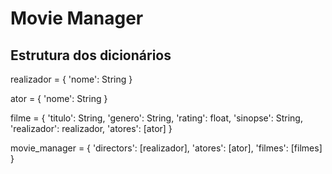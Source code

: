 # Movie Manager

## Estrutura dos dicionários
realizador = {
    'nome': String
}

ator = {
    'nome': String
}

filme = {
    'titulo': String,
    'genero': String,
    'rating': float,
    'sinopse': String,
    'realizador': realizador,
    'atores': [ator]
}

movie_manager = {
    'directors': [realizador],
    'atores': [ator],
    'filmes': [filmes]
}
